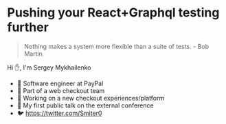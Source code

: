 # Pushing your React+Graphql testing further

> Nothing makes a system more flexible than a suite of tests. - Bob Martin

Hi ✋, I'm Sergey Mykhailenko

- 💪 Software engineer at PayPal
- 🤖 Part of a web checkout team
- 🔨 Working on a new checkout experiences/platform
- 🎤 My first public talk on the external conference
- 🐦 https://twitter.com/Smiter0
